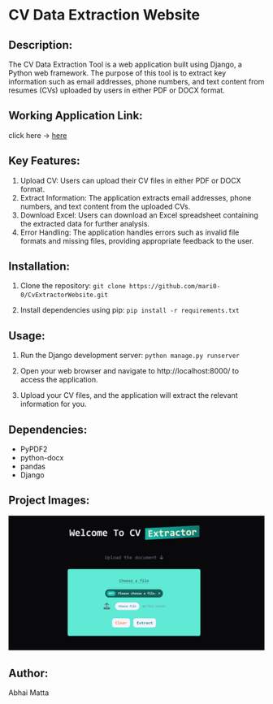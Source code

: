 # CV Data Extraction Website

## Description:
The CV Data Extraction Tool is a web application built using Django, a Python web framework. The purpose of this tool is to extract key information such as email addresses, phone numbers, and text content from resumes (CVs) uploaded by users in either PDF or DOCX format.

## Working Application Link:
click here -> [here](cv-extractor-website.vercel.app)

## Key Features:
1. Upload CV: Users can upload their CV files in either PDF or DOCX format.
2. Extract Information: The application extracts email addresses, phone numbers, and text content from the uploaded CVs.
3. Download Excel: Users can download an Excel spreadsheet containing the extracted data for further analysis.
4. Error Handling: The application handles errors such as invalid file formats and missing files, providing appropriate feedback to the user.

## Installation:
1. Clone the repository:
`git clone https://github.com/mari0-0/CvExtractorWebsite.git`

2. Install dependencies using pip:
`pip install -r requirements.txt`

## Usage:
1. Run the Django development server:
`python manage.py runserver`

2. Open your web browser and navigate to http://localhost:8000/ to access the application.

3. Upload your CV files, and the application will extract the relevant information for you.

## Dependencies:
- PyPDF2
- python-docx
- pandas
- Django

## Project Images:
![alt text](https://github.com/mari0-0/CvExtractorWebsite/blob/fe1d5eb3f65faa16d670cf2a6dc6362fa5e94cc1/media/cv%20extractor.png)

## Author:
Abhai Matta
